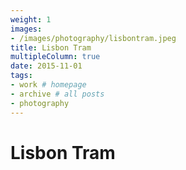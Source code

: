 ```yaml
---
weight: 1
images:
- /images/photography/lisbontram.jpeg
title: Lisbon Tram
multipleColumn: true
date: 2015-11-01
tags:
- work # homepage
- archive # all posts
- photography
---
```


# Lisbon Tram
